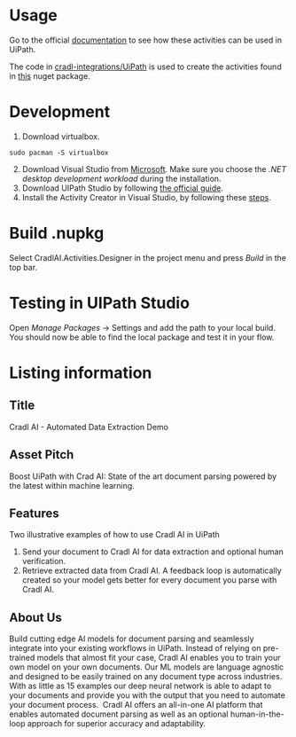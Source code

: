 # Usage

Go to the official [documentation](https://docs.cradl.ai/integrations/uipath) to see how these activities can be used in UiPath.

The code in [cradl-integrations/UiPath](https://github.com/LucidtechAI/cradl-integrations/tree/main/UiPath) is used to create the activities found in [this](https://www.nuget.org/packages/CradlAI.UIPath.Activities) nuget package.


# Development
1. Download virtualbox.
```commandline
sudo pacman -S virtualbox  
```
2. Download Visual Studio from [Microsoft](https://visualstudio.microsoft.com/downloads/). Make sure you choose the _.NET desktop development workload_ during the installation. 
3. Download UIPath Studio by following [the official guide](https://docs.uipath.com/studio/standalone/2022.10/user-guide/install-studio).
4. Install the Activity Creator in Visual Studio, by following these [steps](https://docs.uipath.com/activities/other/latest/developer/using-activity-creator).


# Build .nupkg
Select CradlAI.Activities.Designer in the project menu and press _Build_ in the top bar.


# Testing in UIPath Studio
Open _Manage Packages_ -> Settings and add the path to your local build. You should now be able to find the local package and test it in your flow.


# Listing information

## Title
Cradl AI - Automated Data Extraction Demo

## Asset Pitch 
Boost UiPath with Crad AI: State of the art document parsing powered by the latest within machine learning.

## Features
Two illustrative examples of how to use Cradl AI in UiPath
1. Send your document to Cradl AI for data extraction and optional human verification. 
2. Retrieve extracted data from Cradl AI.
A feedback loop is automatically created so your model gets better for every document you parse with Cradl AI.

## About Us

Build cutting edge AI models for document parsing and seamlessly integrate into your existing workflows in UiPath. 
Instead of relying on pre-trained models that almost fit your case, Cradl AI enables you to train your own model on your own documents. 
Our ML models are language agnostic and designed to be easily trained on any document type across industries. 
With as little as 15 examples our deep neural network is able to adapt to your documents and provide you with the output that you need to automate your document process. 
Cradl AI offers an all-in-one AI platform that enables automated document parsing as well as an optional human-in-the-loop approach for superior accuracy and adaptability.

